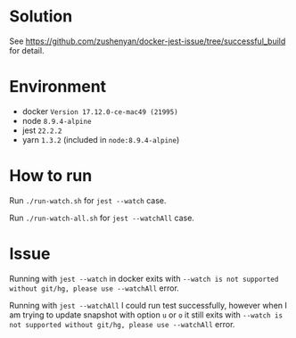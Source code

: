 # Solution
See https://github.com/zushenyan/docker-jest-issue/tree/successful_build for detail.

# Environment
- docker `Version 17.12.0-ce-mac49 (21995)`
- node `8.9.4-alpine`
- jest `22.2.2`
- yarn `1.3.2` (included in `node:8.9.4-alpine`)

# How to run

Run `./run-watch.sh` for `jest --watch` case.

Run `./run-watch-all.sh` for `jest --watchAll` case.

# Issue
Running with `jest --watch` in docker exits with `--watch is not supported without git/hg, please use --watchAll` error.

Running with `jest --watchAll` I could run test successfully, however when I am trying to update snapshot with option `u` or `o` it still exits with `--watch is not supported without git/hg, please use --watchAll` error.
